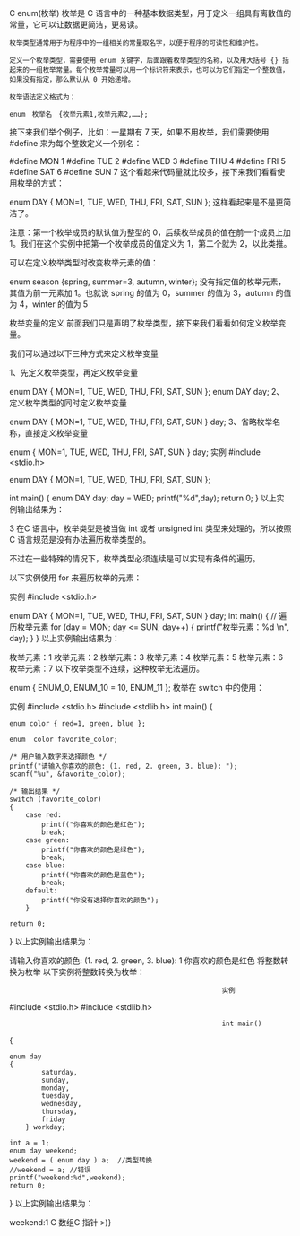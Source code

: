 C enum(枚举)
    枚举是 C 语言中的一种基本数据类型，用于定义一组具有离散值的常量，它可以让数据更简洁，更易读。

    枚举类型通常用于为程序中的一组相关的常量取名字，以便于程序的可读性和维护性。

    定义一个枚举类型，需要使用 enum 关键字，后面跟着枚举类型的名称，以及用大括号 {} 括起来的一组枚举常量。每个枚举常量可以用一个标识符来表示，也可以为它们指定一个整数值，如果没有指定，那么默认从 0 开始递增。

    枚举语法定义格式为：

    enum　枚举名　{枚举元素1,枚举元素2,……};
接下来我们举个例子，比如：一星期有 7 天，如果不用枚举，我们需要使用 #define 来为每个整数定义一个别名：

#define MON  1
#define TUE  2
#define WED  3
#define THU  4
#define FRI  5
#define SAT  6
#define SUN  7
这个看起来代码量就比较多，接下来我们看看使用枚举的方式：

enum DAY
{
      MON=1, TUE, WED, THU, FRI, SAT, SUN
};
这样看起来是不是更简洁了。

注意：第一个枚举成员的默认值为整型的 0，后续枚举成员的值在前一个成员上加 1。我们在这个实例中把第一个枚举成员的值定义为 1，第二个就为 2，以此类推。

可以在定义枚举类型时改变枚举元素的值：

enum season {spring, summer=3, autumn, winter};
没有指定值的枚举元素，其值为前一元素加 1。也就说 spring 的值为 0，summer 的值为 3，autumn 的值为 4，winter 的值为 5

枚举变量的定义
前面我们只是声明了枚举类型，接下来我们看看如何定义枚举变量。

我们可以通过以下三种方式来定义枚举变量

1、先定义枚举类型，再定义枚举变量

enum DAY
{
      MON=1, TUE, WED, THU, FRI, SAT, SUN
};
enum DAY day;
2、定义枚举类型的同时定义枚举变量

enum DAY
{
      MON=1, TUE, WED, THU, FRI, SAT, SUN
} day;
3、省略枚举名称，直接定义枚举变量

enum
{
      MON=1, TUE, WED, THU, FRI, SAT, SUN
} day;
实例
#include <stdio.h>
 
enum DAY
{
      MON=1, TUE, WED, THU, FRI, SAT, SUN
};
 
int main()
{
    enum DAY day;
    day = WED;
    printf("%d",day);
    return 0;
}
以上实例输出结果为：

3
在C 语言中，枚举类型是被当做 int 或者 unsigned int 类型来处理的，所以按照 C 语言规范是没有办法遍历枚举类型的。

不过在一些特殊的情况下，枚举类型必须连续是可以实现有条件的遍历。

以下实例使用 for 来遍历枚举的元素：

实例
#include <stdio.h>
 
enum DAY
{
      MON=1, TUE, WED, THU, FRI, SAT, SUN
} day;
int main()
{
    // 遍历枚举元素
    for (day = MON; day <= SUN; day++) {
            printf("枚举元素：%d \n", day);
        }
}
以上实例输出结果为：

枚举元素：1 
枚举元素：2 
枚举元素：3 
枚举元素：4 
枚举元素：5 
枚举元素：6 
枚举元素：7
以下枚举类型不连续，这种枚举无法遍历。

enum
{
    ENUM_0,
    ENUM_10 = 10,
    ENUM_11
};
枚举在 switch 中的使用：

实例
#include <stdio.h>
#include <stdlib.h>
int main()
{
 
    enum color { red=1, green, blue };
 
    enum  color favorite_color;
 
    /* 用户输入数字来选择颜色 */
    printf("请输入你喜欢的颜色: (1. red, 2. green, 3. blue): ");
    scanf("%u", &favorite_color);
 
    /* 输出结果 */
    switch (favorite_color)
    {
        case red:
            printf("你喜欢的颜色是红色");
            break;
        case green:
            printf("你喜欢的颜色是绿色");
            break;
        case blue:
            printf("你喜欢的颜色是蓝色");
            break;
        default:
            printf("你没有选择你喜欢的颜色");
        }
 
    return 0;
}
以上实例输出结果为：

请输入你喜欢的颜色: (1. red, 2. green, 3. blue): 1
                                                 你喜欢的颜色是红色
                                                       将整数转换为枚举
                                                         以下实例将整数转换为枚举：

                                                         实例
#include <stdio.h>
#include <stdlib.h>
                                                          
                                                         int main()
{
 
    enum day
    {
            saturday,
            sunday,
            monday,
            tuesday,
            wednesday,
            thursday,
            friday
        } workday;
 
    int a = 1;
    enum day weekend;
    weekend = ( enum day ) a;  //类型转换
    //weekend = a; //错误
    printf("weekend:%d",weekend);
    return 0;
}
以上实例输出结果为：

weekend:1
 C 数组C 指针 >)}
